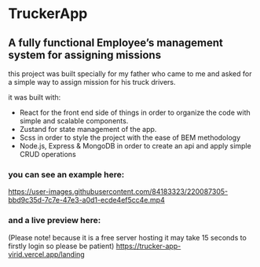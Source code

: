 # TruckerApp

## A fully functional Employee’s management system for assigning missions

this project was built specially for my father who came to me and asked for a simple way to assign mission for his truck drivers.

it was built with:
* React for the front end side of things in order to organize the code with simple and scalable components.
* Zustand for state management of the app.
* Scss in order to style the project with the ease of BEM methodology
* Node.js, Express & MongoDB in order to create an api and apply simple CRUD operations

### you can see an example here:
https://user-images.githubusercontent.com/84183323/220087305-bbd9c35d-7c7e-47e3-a0d1-ecde4ef5cc4e.mp4

### and a live preview here:
(Please note! because it is a free server hosting it may take 15 seconds to firstly login so please be patient)
https://trucker-app-virid.vercel.app/landing
